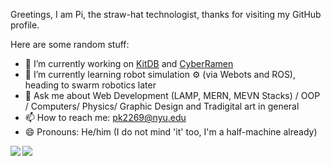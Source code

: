 Greetings, I am Pi, the straw-hat technologist, thanks for visiting my GitHub profile.

Here are some random stuff:

- 🔭 I’m currently working on [KitDB](https://kitdb.app/) and [CyberRamen](http://cyberramen.com/)
- 🌱 I’m currently learning robot simulation ⚙️ (via Webots and ROS), heading to swarm robotics later
- 💬 Ask me about Web Development (LAMP, MERN, MEVN Stacks) / OOP / Computers/ Physics/ Graphic Design and Tradigital art in general
- 📫 How to reach me: pk2269@nyu.edu
- 😄 Pronouns: He/him (I do not mind 'it' too, I'm a half-machine already)

<img align="left" src="https://github-readme-stats.vercel.app/api?username=Pi-31415&layout=compact&count_private=true&show_icons=true&hide_border=true&theme=dracula"/>
<img align="left" src="https://github-readme-stats.vercel.app/api/top-langs/?username=Pi-31415&layout=compact&hide_border=true&card_width=250&langs_count=6&theme=dracula"/>
